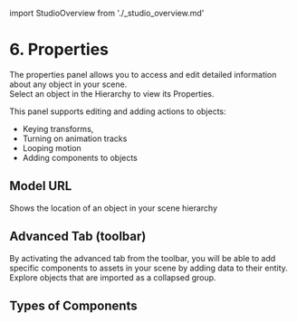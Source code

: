 import StudioOverview from './_studio_overview.md'

# 6. Properties
The properties panel allows you to access and edit detailed information about any object in your scene.  
Select an object in the Hierarchy to view its Properties.

<StudioOverview />

This panel supports editing and adding actions to objects:
- Keying transforms,
- Turning on animation tracks
- Looping motion
- Adding components to objects

## Model URL
Shows the location of an object in your scene hierarchy

## Advanced Tab (toolbar)
By activating the advanced tab from the toolbar, you will be able to add specific components to assets in your scene by adding data to their entity. Explore objects that are imported as a collapsed group.

## Types of Components
